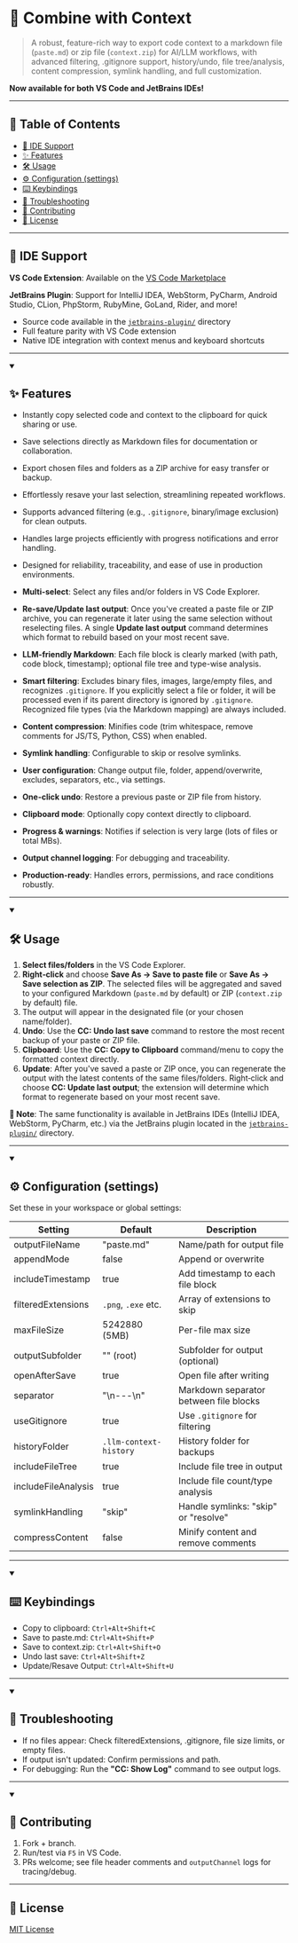 # 🚀 Combine with Context

> A robust, feature-rich way to export code context to a markdown file (`paste.md`) or zip file (`context.zip`) for AI/LLM workflows, with advanced filtering, .gitignore support, history/undo, file tree/analysis, content compression, symlink handling, and full customization.

**Now available for both VS Code and JetBrains IDEs!**

---

## 📑 Table of Contents

- [🎯 IDE Support](#-ide-support)
- [✨ Features](#-features)
- [🛠 Usage](#-usage)
- [⚙️ Configuration (settings)](#️-configuration-settings)
- [⌨️ Keybindings](#️-keybindings)
- [🐞 Troubleshooting](#-troubleshooting)
- [🤝 Contributing](#-contributing)
- [📜 License](#-license)

---

## 🎯 IDE Support

**VS Code Extension**: Available on the [VS Code Marketplace](https://marketplace.visualstudio.com/items?itemName=mohesu.combine-with-context)

**JetBrains Plugin**: Support for IntelliJ IDEA, WebStorm, PyCharm, Android Studio, CLion, PhpStorm, RubyMine, GoLand, Rider, and more!
- Source code available in the [`jetbrains-plugin/`](./jetbrains-plugin/) directory
- Full feature parity with VS Code extension
- Native IDE integration with context menus and keyboard shortcuts

---

<details open>
<summary><h2>✨ Features</h2></summary>

- Instantly copy selected code and context to the clipboard for quick sharing or use.
- Save selections directly as Markdown files for documentation or collaboration.
- Export chosen files and folders as a ZIP archive for easy transfer or backup.
- Effortlessly resave your last selection, streamlining repeated workflows.
- Supports advanced filtering (e.g., `.gitignore`, binary/image exclusion) for clean outputs.
- Handles large projects efficiently with progress notifications and error handling.
- Designed for reliability, traceability, and ease of use in production environments.

- **Multi-select**: Select any files and/or folders in VS Code Explorer.
- **Re-save/Update last output**: Once you've created a paste file or ZIP archive, you can regenerate it later using the same selection without reselecting files.  A single **Update last output** command determines which format to rebuild based on your most recent save.
- **LLM-friendly Markdown**: Each file block is clearly marked (with path, code block, timestamp); optional file tree and type-wise analysis.
- **Smart filtering**: Excludes binary files, images, large/empty files, and recognizes `.gitignore`.
  If you explicitly select a file or folder, it will be processed even if its parent directory is ignored by `.gitignore`.  Recognized file types (via the Markdown mapping) are always included.
- **Content compression**: Minifies code (trim whitespace, remove comments for JS/TS, Python, CSS) when enabled.
- **Symlink handling**: Configurable to skip or resolve symlinks.
- **User configuration**: Change output file, folder, append/overwrite, excludes, separators, etc., via settings.
- **One-click undo**: Restore a previous paste or ZIP file from history.
- **Clipboard mode**: Optionally copy context directly to clipboard.
- **Progress & warnings**: Notifies if selection is very large (lots of files or total MBs).
- **Output channel logging**: For debugging and traceability.
- **Production-ready**: Handles errors, permissions, and race conditions robustly.

</details>

---

<details open>
<summary><h2>🛠 Usage</h2></summary>

1. **Select files/folders** in the VS Code Explorer.
2. **Right‑click** and choose **Save As → Save to paste file** or **Save As → Save selection as ZIP**.  The selected files will be aggregated and saved to your configured Markdown (`paste.md` by default) or ZIP (`context.zip` by default) file.
3. The output will appear in the designated file (or your chosen name/folder).
4. **Undo**: Use the **CC: Undo last save** command to restore the most recent backup of your paste or ZIP file.
5. **Clipboard**: Use the **CC: Copy to Clipboard** command/menu to copy the formatted context directly.
6. **Update**: After you've saved a paste or ZIP once, you can regenerate the output with the latest contents of the same files/folders. Right‑click and choose **CC: Update last output**; the extension will determine which format to regenerate based on your most recent save.

**📝 Note**: The same functionality is available in JetBrains IDEs (IntelliJ IDEA, WebStorm, PyCharm, etc.) via the JetBrains plugin located in the [`jetbrains-plugin/`](./jetbrains-plugin/) directory.

</details>

---

<details open>
<summary><h2>⚙️ Configuration (settings)</h2></summary>

Set these in your workspace or global settings:

| Setting             | Default                | Description                            |
| ------------------- | ---------------------- | -------------------------------------- |
| outputFileName      | "paste.md"             | Name/path for output file              |
| appendMode          | false                  | Append or overwrite                    |
| includeTimestamp    | true                   | Add timestamp to each file block       |
| filteredExtensions  | `.png`, `.exe` etc.    | Array of extensions to skip            |
| maxFileSize         | 5242880 (5MB)          | Per-file max size                      |
| outputSubfolder     | "" (root)              | Subfolder for output (optional)        |
| openAfterSave       | true                   | Open file after writing                |
| separator           | "\n---\n"              | Markdown separator between file blocks |
| useGitignore        | true                   | Use `.gitignore` for filtering         |
| historyFolder       | `.llm-context-history` | History folder for backups             |
| includeFileTree     | true                   | Include file tree in output            |
| includeFileAnalysis | true                   | Include file count/type analysis       |
| symlinkHandling     | "skip"                 | Handle symlinks: "skip" or "resolve"   |
| compressContent     | false                  | Minify content and remove comments     |

</details>

---

<details open>
<summary><h2>⌨️ Keybindings</h2></summary>

- Copy to clipboard: `Ctrl+Alt+Shift+C`
- Save to paste.md: `Ctrl+Alt+Shift+P`
- Save to context.zip: `Ctrl+Alt+Shift+O`
- Undo last save: `Ctrl+Alt+Shift+Z`
- Update/Resave Output: `Ctrl+Alt+Shift+U`

</details>

---

<details open>
<summary><h2>🐞 Troubleshooting</h2></summary>

- If no files appear: Check filteredExtensions, .gitignore, file size limits, or empty files.
- If output isn't updated: Confirm permissions and path.
- For debugging: Run the **"CC: Show Log"** command to see output logs.

</details>

---

<details open>
<summary><h2>🤝 Contributing</h2></summary>

1. Fork + branch.
2. Run/test via `F5` in VS Code.
3. PRs welcome; see file header comments and `outputChannel` logs for tracing/debug.

</details>

---

## 📜 License

[MIT License](https://github.com/mohesu/combine-with-context/blob/main/LICENSE.md)
